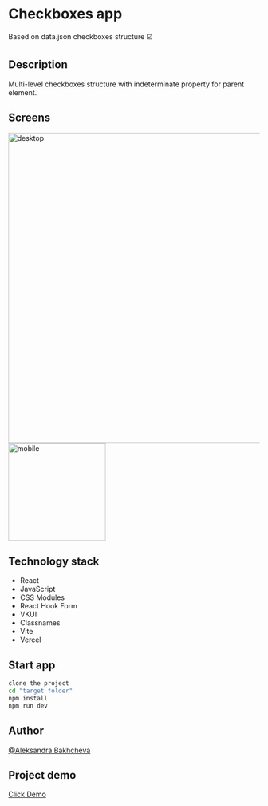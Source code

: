 # Checkboxes app
Based on data.json checkboxes structure ☑️

## Description
Multi-level checkboxes structure with indeterminate property for parent element. 

## Screens
<img width="621" alt="desktop" src="https://github.com/AleksandraBakhcheva/checkboxes-structure_vite-app/assets/76097160/05feff2d-9f25-429d-9306-1d79bb63a90f">
<img width="195" alt="mobile" src="https://github.com/AleksandraBakhcheva/checkboxes-structure_vite-app/assets/76097160/12a45b96-7b7e-4d6e-a98d-595629965c70">

## Technology stack
- React
- JavaScript
- CSS Modules
- React Hook Form
- VKUI
- Classnames
- Vite
- Vercel
  
## Start app
```bash
clone the project
cd "target folder"
npm install
npm run dev
```

## Author
[@Aleksandra Bakhcheva](https://github.com/AleksandraBakhcheva)

## Project demo
<a href="https://checkboxes-structure-vite-app.vercel.app/">Click Demo</a>
